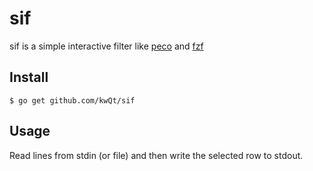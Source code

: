 # sif
sif is a simple interactive filter like [peco](https://github.com/peco/peco) and [fzf](https://github.com/junegunn/fzf)

## Install

```
$ go get github.com/kwQt/sif
```

## Usage
Read lines from stdin (or file) and then write the selected row to stdout.
